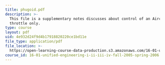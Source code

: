 ```yaml
---
title: phugoid.pdf
description: >-
  This file is a supplementary notes discusses about control of an Aircraft with
  throttle only.
type: course
layout: pdf
uid: 4e932d24f9d4b17918820220ce1bd11e
file_type: application/pdf
file_location: >-
  https://open-learning-course-data-production.s3.amazonaws.com/16-01-unified-engineering-i-ii-iii-iv-fall-2005-spring-2006/4e932d24f9d4b17918820220ce1bd11e_phugoid.pdf
course_id: 16-01-unified-engineering-i-ii-iii-iv-fall-2005-spring-2006
---
```


